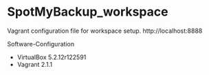 # SpotMyBackup_workspace
Vagrant configuration file for workspace setup. http://localhost:8888

Software-Configuration
- VirtualBox 5.2.12r122591
- Vagrant 2.1.1
